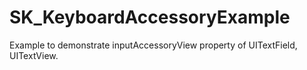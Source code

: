 SK_KeyboardAccessoryExample
===========================

Example to demonstrate inputAccessoryView property of UITextField, UITextView.
